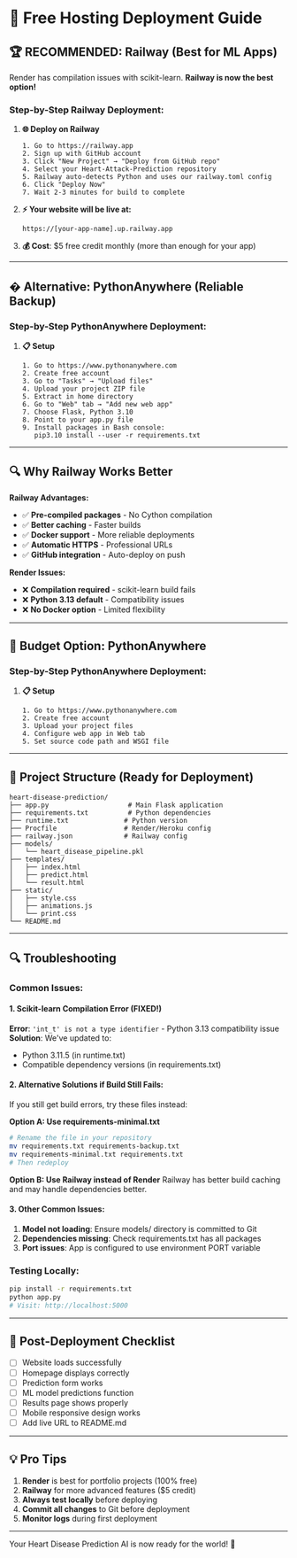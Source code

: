 # 🚀 Free Hosting Deployment Guide

## 🏆 RECOMMENDED: Railway (Best for ML Apps)

Render has compilation issues with scikit-learn. **Railway is now the best option!**

### Step-by-Step Railway Deployment:

1. **🌐 Deploy on Railway**
   ```
   1. Go to https://railway.app
   2. Sign up with GitHub account
   3. Click "New Project" → "Deploy from GitHub repo"
   4. Select your Heart-Attack-Prediction repository
   5. Railway auto-detects Python and uses our railway.toml config
   6. Click "Deploy Now"
   7. Wait 2-3 minutes for build to complete
   ```

2. **⚡ Your website will be live at:**
   ```
   https://[your-app-name].up.railway.app
   ```

3. **💰 Cost**: $5 free credit monthly (more than enough for your app)

---

## � Alternative: PythonAnywhere (Reliable Backup)

### Step-by-Step PythonAnywhere Deployment:

1. **📋 Setup**
   ```
   1. Go to https://www.pythonanywhere.com
   2. Create free account
   3. Go to "Tasks" → "Upload files"
   4. Upload your project ZIP file
   5. Extract in home directory
   6. Go to "Web" tab → "Add new web app"
   7. Choose Flask, Python 3.10
   8. Point to your app.py file
   9. Install packages in Bash console:
      pip3.10 install --user -r requirements.txt
   ```

---

## 🔍 Why Railway Works Better

**Railway Advantages:**
- ✅ **Pre-compiled packages** - No Cython compilation
- ✅ **Better caching** - Faster builds
- ✅ **Docker support** - More reliable deployments  
- ✅ **Automatic HTTPS** - Professional URLs
- ✅ **GitHub integration** - Auto-deploy on push

**Render Issues:**
- ❌ **Compilation required** - scikit-learn build fails
- ❌ **Python 3.13 default** - Compatibility issues
- ❌ **No Docker option** - Limited flexibility

---

## 🐍 Budget Option: PythonAnywhere

### Step-by-Step PythonAnywhere Deployment:

1. **📋 Setup**
   ```
   1. Go to https://www.pythonanywhere.com
   2. Create free account
   3. Upload your project files
   4. Configure web app in Web tab
   5. Set source code path and WSGI file
   ```

---

## 📁 Project Structure (Ready for Deployment)

```
heart-disease-prediction/
├── app.py                    # Main Flask application
├── requirements.txt          # Python dependencies
├── runtime.txt              # Python version
├── Procfile                 # Render/Heroku config
├── railway.json             # Railway config
├── models/
│   └── heart_disease_pipeline.pkl
├── templates/
│   ├── index.html
│   ├── predict.html
│   └── result.html
├── static/
│   ├── style.css
│   ├── animations.js
│   └── print.css
└── README.md
```

---

## 🔍 Troubleshooting

### Common Issues:

#### 1. **Scikit-learn Compilation Error (FIXED!)**
**Error**: `'int_t' is not a type identifier` - Python 3.13 compatibility issue
**Solution**: We've updated to:
- Python 3.11.5 (in runtime.txt)
- Compatible dependency versions (in requirements.txt)

#### 2. **Alternative Solutions if Build Still Fails:**
If you still get build errors, try these files instead:

**Option A: Use requirements-minimal.txt**
```bash
# Rename the file in your repository
mv requirements.txt requirements-backup.txt
mv requirements-minimal.txt requirements.txt
# Then redeploy
```

**Option B: Use Railway instead of Render**
Railway has better build caching and may handle dependencies better.

#### 3. **Other Common Issues:**
1. **Model not loading**: Ensure models/ directory is committed to Git
2. **Dependencies missing**: Check requirements.txt has all packages
3. **Port issues**: App is configured to use environment PORT variable

### Testing Locally:
```bash
pip install -r requirements.txt
python app.py
# Visit: http://localhost:5000
```

---

## 🎯 Post-Deployment Checklist

- [ ] Website loads successfully
- [ ] Homepage displays correctly
- [ ] Prediction form works
- [ ] ML model predictions function
- [ ] Results page shows properly
- [ ] Mobile responsive design works
- [ ] Add live URL to README.md

---

## 💡 Pro Tips

1. **Render** is best for portfolio projects (100% free)
2. **Railway** for more advanced features ($5 credit)
3. **Always test locally** before deploying
4. **Commit all changes** to Git before deployment
5. **Monitor logs** during first deployment

---

Your Heart Disease Prediction AI is now ready for the world! 🌟